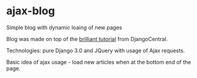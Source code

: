 # ajax-blog
Simple blog with dynamic loaing of new pages

Blog was made on top of the [brilliant tutorial](https://djangocentral.com/building-a-blog-application-with-django) from DjangoCentral.

Technologies: pure Django 3.0 and JQuery with usage of Ajax requests.

Basic idea of ajax usage - load new articles when at the bottom end of the page.
